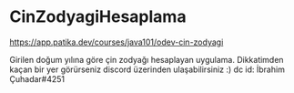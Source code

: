 # CinZodyagiHesaplama
https://app.patika.dev/courses/java101/odev-cin-zodyagi

Girilen doğum yılına göre çin zodyağı hesaplayan uygulama.
Dikkatimden kaçan bir yer görürseniz discord üzerinden ulaşabilirsiniz :) dc id: İbrahim Çuhadar#4251
